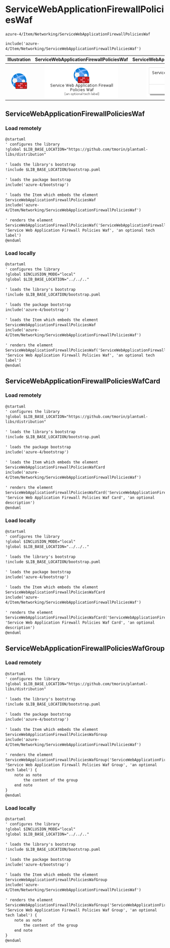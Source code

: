 # ServiceWebApplicationFirewallPoliciesWaf


```text
azure-4/Item/Networking/ServiceWebApplicationFirewallPoliciesWaf
```

```text
include('azure-4/Item/Networking/ServiceWebApplicationFirewallPoliciesWaf')
```



| Illustration | ServiceWebApplicationFirewallPoliciesWaf | ServiceWebApplicationFirewallPoliciesWafCard | ServiceWebApplicationFirewallPoliciesWafGroup |
| :---: | :---: | :---: | :---: |
| ![illustration for Illustration](../../../azure-4/Item/Networking/ServiceWebApplicationFirewallPoliciesWaf.png) | ![illustration for ServiceWebApplicationFirewallPoliciesWaf](../../../azure-4/Item/Networking/ServiceWebApplicationFirewallPoliciesWaf.Local.png) | ![illustration for ServiceWebApplicationFirewallPoliciesWafCard](../../../azure-4/Item/Networking/ServiceWebApplicationFirewallPoliciesWafCard.Local.png) | ![illustration for ServiceWebApplicationFirewallPoliciesWafGroup](../../../azure-4/Item/Networking/ServiceWebApplicationFirewallPoliciesWafGroup.Local.png) |




## ServiceWebApplicationFirewallPoliciesWaf

### Load remotely
```plantuml
@startuml
' configures the library
!global $LIB_BASE_LOCATION="https://github.com/tmorin/plantuml-libs/distribution"

' loads the library's bootstrap
!include $LIB_BASE_LOCATION/bootstrap.puml

' loads the package bootstrap
include('azure-4/bootstrap')

' loads the Item which embeds the element ServiceWebApplicationFirewallPoliciesWaf
include('azure-4/Item/Networking/ServiceWebApplicationFirewallPoliciesWaf')

' renders the element
ServiceWebApplicationFirewallPoliciesWaf('ServiceWebApplicationFirewallPoliciesWaf', 'Service Web Application Firewall Policies Waf', 'an optional tech label')
@enduml
```

### Load locally
```plantuml
@startuml
' configures the library
!global $INCLUSION_MODE="local"
!global $LIB_BASE_LOCATION="../../.."

' loads the library's bootstrap
!include $LIB_BASE_LOCATION/bootstrap.puml

' loads the package bootstrap
include('azure-4/bootstrap')

' loads the Item which embeds the element ServiceWebApplicationFirewallPoliciesWaf
include('azure-4/Item/Networking/ServiceWebApplicationFirewallPoliciesWaf')

' renders the element
ServiceWebApplicationFirewallPoliciesWaf('ServiceWebApplicationFirewallPoliciesWaf', 'Service Web Application Firewall Policies Waf', 'an optional tech label')
@enduml
```

## ServiceWebApplicationFirewallPoliciesWafCard

### Load remotely
```plantuml
@startuml
' configures the library
!global $LIB_BASE_LOCATION="https://github.com/tmorin/plantuml-libs/distribution"

' loads the library's bootstrap
!include $LIB_BASE_LOCATION/bootstrap.puml

' loads the package bootstrap
include('azure-4/bootstrap')

' loads the Item which embeds the element ServiceWebApplicationFirewallPoliciesWafCard
include('azure-4/Item/Networking/ServiceWebApplicationFirewallPoliciesWaf')

' renders the element
ServiceWebApplicationFirewallPoliciesWafCard('ServiceWebApplicationFirewallPoliciesWafCard', 'Service Web Application Firewall Policies Waf Card', 'an optional description')
@enduml
```

### Load locally
```plantuml
@startuml
' configures the library
!global $INCLUSION_MODE="local"
!global $LIB_BASE_LOCATION="../../.."

' loads the library's bootstrap
!include $LIB_BASE_LOCATION/bootstrap.puml

' loads the package bootstrap
include('azure-4/bootstrap')

' loads the Item which embeds the element ServiceWebApplicationFirewallPoliciesWafCard
include('azure-4/Item/Networking/ServiceWebApplicationFirewallPoliciesWaf')

' renders the element
ServiceWebApplicationFirewallPoliciesWafCard('ServiceWebApplicationFirewallPoliciesWafCard', 'Service Web Application Firewall Policies Waf Card', 'an optional description')
@enduml
```

## ServiceWebApplicationFirewallPoliciesWafGroup

### Load remotely
```plantuml
@startuml
' configures the library
!global $LIB_BASE_LOCATION="https://github.com/tmorin/plantuml-libs/distribution"

' loads the library's bootstrap
!include $LIB_BASE_LOCATION/bootstrap.puml

' loads the package bootstrap
include('azure-4/bootstrap')

' loads the Item which embeds the element ServiceWebApplicationFirewallPoliciesWafGroup
include('azure-4/Item/Networking/ServiceWebApplicationFirewallPoliciesWaf')

' renders the element
ServiceWebApplicationFirewallPoliciesWafGroup('ServiceWebApplicationFirewallPoliciesWafGroup', 'Service Web Application Firewall Policies Waf Group', 'an optional tech label') {
    note as note
        the content of the group
    end note
}
@enduml
```

### Load locally
```plantuml
@startuml
' configures the library
!global $INCLUSION_MODE="local"
!global $LIB_BASE_LOCATION="../../.."

' loads the library's bootstrap
!include $LIB_BASE_LOCATION/bootstrap.puml

' loads the package bootstrap
include('azure-4/bootstrap')

' loads the Item which embeds the element ServiceWebApplicationFirewallPoliciesWafGroup
include('azure-4/Item/Networking/ServiceWebApplicationFirewallPoliciesWaf')

' renders the element
ServiceWebApplicationFirewallPoliciesWafGroup('ServiceWebApplicationFirewallPoliciesWafGroup', 'Service Web Application Firewall Policies Waf Group', 'an optional tech label') {
    note as note
        the content of the group
    end note
}
@enduml
```

